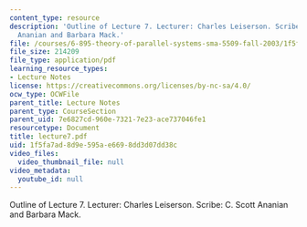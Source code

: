 ```yaml
---
content_type: resource
description: 'Outline of Lecture 7. Lecturer: Charles Leiserson. Scribe: C. Scott
  Ananian and Barbara Mack.'
file: /courses/6-895-theory-of-parallel-systems-sma-5509-fall-2003/1f5fa7ad8d9e595ae6698dd3d07dd38c_lecture7.pdf
file_size: 214209
file_type: application/pdf
learning_resource_types:
- Lecture Notes
license: https://creativecommons.org/licenses/by-nc-sa/4.0/
ocw_type: OCWFile
parent_title: Lecture Notes
parent_type: CourseSection
parent_uid: 7e6827cd-960e-7321-7e23-ace737046fe1
resourcetype: Document
title: lecture7.pdf
uid: 1f5fa7ad-8d9e-595a-e669-8dd3d07dd38c
video_files:
  video_thumbnail_file: null
video_metadata:
  youtube_id: null
---
```

Outline of Lecture 7. Lecturer: Charles Leiserson. Scribe: C. Scott Ananian and Barbara Mack.